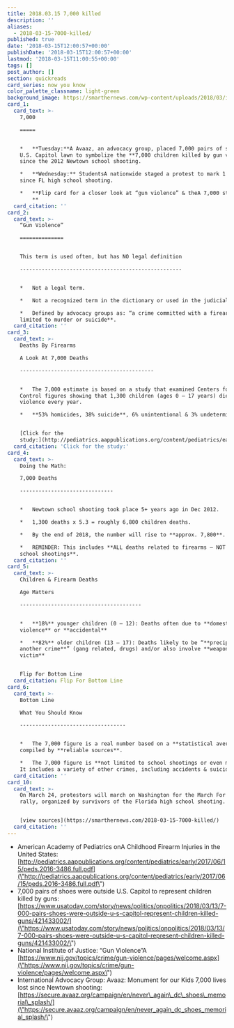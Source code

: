 ```yaml
---
title: 2018.03.15 7,000 killed
description: ''
aliases:
  - 2018-03-15-7000-killed/
published: true
date: '2018-03-15T12:00:57+00:00'
publishDate: '2018-03-15T12:00:57+00:00'
lastmod: '2018-03-15T11:00:55+00:00'
tags: []
post_author: []
section: quickreads
card_series: now you know
color_palette_classname: light-green
background_image: https://smarthernews.com/wp-content/uploads/2018/03/image1-2.jpeg
card_1:
  card_text: >-
    7,000

    =====


    *   **Tuesday:**A Avaaz, an advocacy group, placed 7,000 pairs of shoes on
    U.S. Capitol lawn to symbolize the **7,000 children killed by gun violence**
    since the 2012 Newtown school shooting.

    *   **Wednesday:** StudentsA nationwide staged a protest to mark 1 month
    since FL high school shooting.

    *   **Flip card for a closer look at “gun violence” & theA 7,000 stat  
        **
  card_citation: ''
card_2:
  card_text: >-
    “Gun Violence”

    ==============


    This term is used often, but has NO legal definition

    ----------------------------------------------------


    *   Not a legal term.

    *   Not a recognized term in the dictionary or used in the judicial system.

    *   Defined by advocacy groups as: “a crime committed with a firearm” **not
    limited to murder or suicide**.
  card_citation: ''
card_3:
  card_text: >-
    Deaths By Firearms  

    A Look At 7,000 Deaths

    -------------------------------------------


    *   The 7,000 estimate is based on a study that examined Centers for Disease
    Control figures showing that 1,300 children (ages 0 – 17 years) die from gun
    violence every year.

    *   **53% homicides, 38% suicide**, 6% unintentional & 3% undetermined


    [Click for the
    study:](http://pediatrics.aappublications.org/content/pediatrics/early/2017/06/15/peds.2016-3486.full.pdf)
  card_citation: 'Click for the study:'
card_4:
  card_text: >-
    Doing the Math:  

    7,000 Deaths

    ------------------------------


    *   Newtown school shooting took place 5+ years ago in Dec 2012.

    *   1,300 deaths x 5.3 = roughly 6,800 children deaths.

    *   By the end of 2018, the number will rise to **approx. 7,800**.

    *   REMINDER: This includes **ALL deaths related to firearms – NOT just
    school shootings**.
  card_citation: ''
card_5:
  card_text: >-
    Children & Firearm Deaths  

    Age Matters

    ---------------------------------------


    *   **18%** younger children (0 – 12): Deaths often due to **domestic
    violence** or **accidental**

    *   **82%** older children (13 – 17): Deaths likely to be “**precipitated by
    another crime**” (gang related, drugs) and/or also involve **weapon use by
    victim**


    Flip For Bottom Line
  card_citation: Flip For Bottom Line
card_6:
  card_text: >-
    Bottom Line  

    What You Should Know

    ----------------------------------


    *   The 7,000 figure is a real number based on a **statistical average**
    compiled by **reliable sources**.

    *   The 7,000 figure is **not limited to school shootings or even murders**.
    It includes a variety of other crimes, including accidents & suicides.
  card_citation: ''
card_10:
  card_text: >-
    On March 24, protestors will march on Washington for the March For Our Lives
    rally, organized by survivors of the Florida high school shooting.


    [view sources](https://smarthernews.com/2018-03-15-7000-killed/)
  card_citation: ''
---
```

*   American Academy of Pediatrics onA Childhood Firearm Injuries in the United States: [http://pediatrics.aappublications.org/content/pediatrics/early/2017/06/15/peds.2016-3486.full.pdf](\"http://pediatrics.aappublications.org/content/pediatrics/early/2017/06/15/peds.2016-3486.full.pdf\")
*   7,000 pairs of shoes were outside U.S. Capitol to represent children killed by guns: [https://www.usatoday.com/story/news/politics/onpolitics/2018/03/13/7-000-pairs-shoes-were-outside-u-s-capitol-represent-children-killed-guns/421433002/](\"https://www.usatoday.com/story/news/politics/onpolitics/2018/03/13/7-000-pairs-shoes-were-outside-u-s-capitol-represent-children-killed-guns/421433002/\")
*   National Institute of Justice: “Gun Violence”A [https://www.nij.gov/topics/crime/gun-violence/pages/welcome.aspx](\"https://www.nij.gov/topics/crime/gun-violence/pages/welcome.aspx\")
*   International Advocacy Group: Avaaz: Monument for our Kids 7,000 lives lost since Newtown shooting: [https://secure.avaaz.org/campaign/en/never\_again\_dc\_shoes\_memorial\_splash/](\"https://secure.avaaz.org/campaign/en/never_again_dc_shoes_memorial_splash/\")
